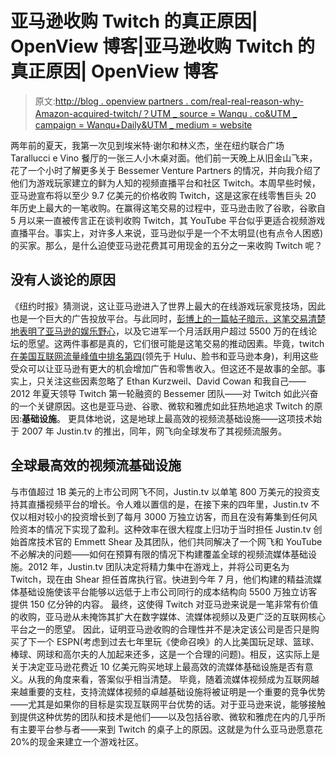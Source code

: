 # 亚马逊收购 Twitch 的真正原因| OpenView 博客|亚马逊收购 Twitch 的真正原因| OpenView 博客

> 原文:[http://blog . openview partners . com/real-real-reason-why-Amazon-acquired-twitch/？UTM _ source = Wanqu . co&UTM _ campaign = Wanqu+Daily&UTM _ medium = website](http://blog.openviewpartners.com/real-reason-why-amazon-acquired-twitch/?utm_source=wanqu.co&utm_campaign=Wanqu+Daily&utm_medium=website)

两年前的夏天，我第一次见到埃米特·谢尔和林义杰，坐在纽约联合广场 Tarallucci e Vino 餐厅的一张三人小木桌对面。他们前一天晚上从旧金山飞来，花了一个小时了解更多关于 Bessemer Venture Partners 的情况，并向我介绍了他们为游戏玩家建立的鲜为人知的视频直播平台和社区 Twitch。本周早些时候，亚马逊宣布将以至少 9.7 亿美元的价格收购 Twitch，这是这家在线零售巨头 20 年历史上最大的一笔收购。在赢得这笔交易的过程中，亚马逊击败了谷歌，谷歌自 5 月以来一直被传言正在谈判收购 Twitch，其 YouTube 平台似乎更适合视频游戏直播平台。事实上，对许多人来说，亚马逊似乎是一个不太明显(也有点令人困惑)的买家。那么，是什么迫使亚马逊花费其可用现金的五分之一来收购 Twitch 呢？

## 没有人谈论的原因

《纽约时报》猜测说，这让亚马逊进入了世界上最大的在线游戏玩家竞技场，因此也是一个巨大的广告投放平台。与此同时，[彭博上的一篇帖子暗示，这笔交易清楚地表明了亚马逊的娱乐野心](https://www.bloomberg.com/news/2014-08-25/amazon-buying-gamer-website-twitch-for-1-billion.html)，以及它进军一个月活跃用户超过 5500 万的在线论坛的愿望。这两件事都是真的，它们很可能是这笔交易的推动因素。毕竟，twitch[在美国互联网流量峰值中排名第四](https://blog.twitch.tv/2014/02/twitch-community-4th-in-peak-us-internet-traffic/)(领先于 Hulu、脸书和亚马逊本身)，利用这些受众可以让亚马逊有更大的机会增加广告和零售收入。但这还不是故事的全部。事实上，只关注这些因素忽略了 Ethan Kurzweil、David Cowan 和我自己——2012 年夏天领导 Twitch 第一轮融资的 Bessemer 团队——对 Twitch 如此兴奋的一个关键原因。这也是亚马逊、谷歌、微软和雅虎如此狂热地追求 Twitch 的原因:**基础设施**。
更具体地说，这是地球上最高效的视频流基础设施——这项技术始于 2007 年 Justin.tv 的推出，同年，网飞向全球发布了其视频流服务。

## 全球最高效的视频流基础设施

与市值超过 1B 美元的上市公司网飞不同，Justin.tv 以单笔 800 万美元的投资支持其直播视频平台的增长。令人难以置信的是，在接下来的四年里，Justin.tv 不仅以相对较小的投资增长到了每月 3000 万独立访客，而且在没有筹集到任何风险资本的情况下实现了盈利。这种效率在很大程度上归功于当时担任 Justin.tv 创始首席技术官的 Emmett Shear 及其团队，他们共同解决了一个网飞和 YouTube 不必解决的问题——如何在预算有限的情况下构建覆盖全球的视频流媒体基础设施。2012 年，Justin.tv 团队决定将精力集中在游戏上，并将公司更名为 Twitch，现在由 Shear 担任首席执行官。快进到今年 7 月，他们构建的精益流媒体基础设施使该平台能够以远低于上市公司同行的成本结构向 5500 万独立访客提供 150 亿分钟的内容。
最终，这使得 Twitch 对亚马逊来说是一笔非常有价值的收购，亚马逊从未掩饰其扩大在数字媒体、流媒体视频以及更广泛的互联网核心平台之一的愿望。
因此，证明亚马逊收购的合理性并不是决定该公司是否只是购买了下一个 ESPN(考虑到过去七年里玩《使命召唤》的人比美国玩足球、篮球、棒球、网球和高尔夫的人加起来还多，这是一个合理的问题)。相反，这实际上是关于决定亚马逊花费近 10 亿美元购买地球上最高效的流媒体基础设施是否有意义。从我的角度来看，答案似乎相当清楚。
毕竟，随着流媒体视频成为互联网越来越重要的支柱，支持流媒体视频的卓越基础设施将被证明是一个重要的竞争优势——尤其是如果你的目标是实现互联网平台优势的话。对于亚马逊来说，能够接触到提供这种优势的团队和技术是他们——以及包括谷歌、微软和雅虎在内的几乎所有主要平台参与者——来到 Twitch 的桌子上的原因。这就是为什么亚马逊愿意花 20%的现金来建立一个游戏社区。